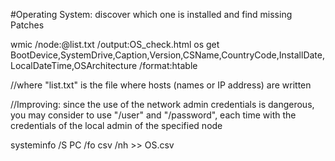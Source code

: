 #Operating System: discover which one is installed and find missing Patches

wmic /node:@list.txt /output:OS_check.html os get BootDevice,SystemDrive,Caption,Version,CSName,CountryCode,InstallDate,LocalDateTime,OSArchitecture /format:htable

//where "list.txt" is the file where hosts (names or IP address) are written

//Improving: since the use of the network admin credentials is dangerous, you may consider to use "/user" and "/password", each time with the credentials of the local admin of the specified node

systeminfo /S PC /fo csv /nh >> OS.csv

